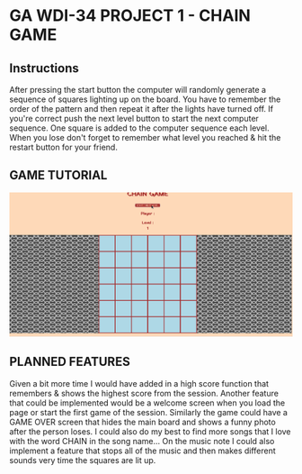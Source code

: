 # GA WDI-34 PROJECT 1 - CHAIN GAME


## Instructions

After pressing the start button the computer will randomly generate a sequence of squares lighting up on the board. You have to remember the order of the pattern and then repeat it after the lights have turned off. If you're correct push the next level button to start the next computer sequence.
One square is added to the computer sequence each level.
When you lose don't forget to remember what level you reached & hit the restart button for your friend.

## GAME TUTORIAL

<img src="/images/chain1.gif" alt="Game Tutorial"/>


## PLANNED FEATURES

Given a bit more time I would have added in a high score function that remembers & shows the highest score from the session. Another feature that could be implemented would be a welcome screen when you load the page or start the first game of the session. Similarly the game could have a GAME OVER screen that hides the main board and shows a funny photo after the person loses.
I could also do my best to find more songs that I love with the word CHAIN in the song name... On the music note I could also implement a feature that stops all of the music and then makes different sounds very time the squares are lit up.
